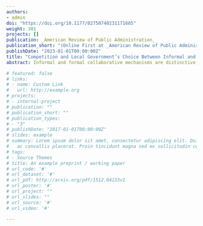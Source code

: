 ```yaml
---
authors:
- admin
doi: "https://doi.org/10.1177/02750740231171685"
weight: 301
projects: []
publication: _American Review of Public Administration_
publication_short: "(Online First at _American Review of Public Administration_)"
publishDate: "2023-01-01T00:00:00Z"
title: "Competition and Local Government’s Choice Between Informal and Formal Collaborative Mechanisms: Measuring Dyadic Intercity Competition Through the Lens of Business Trade-offs"
abstract: Informal and formal collaborative mechanisms are distinctive self-governing strategies that local governments use to mitigate intergovernmental collaboration risks. Studies on local governance have long argued that both mechanisms tend to co-occur and appear mutually complementary. However, extant research drawing on the transaction cost perspective provides a more nuanced and different explanation that as intergovernmental competition increases, local governments lean toward the choice of a formal mechanism over an informal mechanism to effectively address higher collaboration risks. Through a network lens, this study empirically tests the latter view. Using the Orlando metropolitan area as a testbed, Multiple Regression Quadratic Assignment Procedure tests reveal that the use of both collaborative mechanisms is positively associated with the level of intergovernmental competition. However, different from the initial expectation, local governments are more likely to engage in the informal mechanism rather than the formal mechanism as the competition level increases. In doing so, this study developed a new measurement strategy for intergovernmental competition to test the dyadic network-related research hypotheses. The measurement strategy and the research findings should inform future research on intergovernmental relations and local government network management.

# featured: false
# links:
# - name: Custom Link
#   url: http://example.org
# projects:
# - internal-project
# publication: ""
# publication_short: ""
# publication_types:
# - "3"
# publishDate: "2017-01-01T00:00:00Z"
# slides: example
# summary: Lorem ipsum dolor sit amet, consectetur adipiscing elit. Duis posuere tellus
#   ac convallis placerat. Proin tincidunt magna sed ex sollicitudin condimentum.
# tags:
# - Source Themes
# title: An example preprint / working paper
# url_code: '#'
# url_dataset: '#'
# url_pdf: http://arxiv.org/pdf/1512.04133v1
# url_poster: '#'
# url_project: ""
# url_slides: ""
# url_source: '#'
# url_video: '#'

---
```

